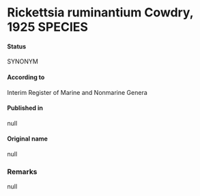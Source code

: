 # Rickettsia ruminantium Cowdry, 1925 SPECIES

#### Status
SYNONYM

#### According to
Interim Register of Marine and Nonmarine Genera

#### Published in
null

#### Original name
null

### Remarks
null